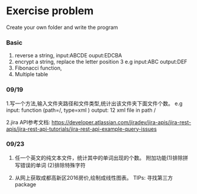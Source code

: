 Exercise problem
=====================

Create your own folder and write the program
### Basic
1. reverse a string, input:ABCDE ouput:EDCBA
2. encrypt a string, replace the letter position 3 e.g input:ABC output:DEF
3. Fibonacci function, 
4. Multiple table

### 09/19
1.写一个方法,输入文件夹路径和文件类型,统计出该文件夹下面文件个数。
e.g  input: function (path=/, type=xml )
     output: 12 xml file in path /
     
2.jira API参考文档:
https://developer.atlassian.com/jiradev/jira-apis/jira-rest-apis/jira-rest-api-tutorials/jira-rest-api-example-query-issues

### 09/23
1. 任一个英文的纯文本文件，统计其中的单词出现的个数。
附加功能(1)排除拼写错误的单词
       (2)排除特殊字符
       
2. 从网上获取成都高新区2016房价,绘制成线性图表。
TIPs: 寻找第三方package